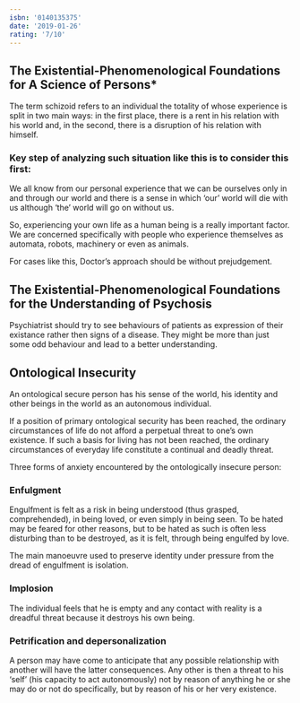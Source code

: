 ```yaml
---
isbn: '0140135375'
date: '2019-01-26'
rating: '7/10'
---
```


## The Existential-Phenomenological Foundations for A Science of Persons\*

The term schizoid refers to an individual the totality of whose experience is split in two main ways: in the first place, there is a rent in his relation with his world and, in the second, there is a disruption of his relation with himself.

### Key step of analyzing such situation like this is to consider this first:

We all know from our personal experience that we can be ourselves only in and through our world and there is a sense in which ‘our’ world will die with us although ‘the’ world will go on without us.

So, experiencing your own life as a human being is a really important factor. We are concerned specifically with people who experience themselves as automata, robots, machinery or even as animals.

For cases like this, Doctor’s approach should be without prejudgement.

## The Existential-Phenomenological Foundations for the Understanding of Psychosis

Psychiatrist should try to see behaviours of patients as expression of their existance rather then signs of a disease. They might be more than just some odd behaviour and lead to a better understanding.

## Ontological Insecurity

An ontological secure person has his sense of the world, his identity and other beings in the world as an autonomous individual.

If a position of primary ontological security has been reached, the ordinary circumstances of life do not afford a perpetual threat to one’s own existence. If such a basis for living has not been reached, the ordinary circumstances of everyday life constitute a continual and deadly threat.

Three forms of anxiety encountered by the ontologically insecure person:

### Enfulgment

Engulfment is felt as a risk in being understood (thus grasped, comprehended), in being loved, or even simply in being seen. To be hated may be feared for other reasons, but to be hated as such is often less disturbing than to be destroyed, as it is felt, through being engulfed by love.

The main manoeuvre used to preserve identity under pressure from the dread of engulfment is isolation.

### Implosion

The individual feels that he is empty and any contact with reality is a dreadful threat because it destroys his own being.

### Petrification and depersonalization

A person may have come to anticipate that any possible relationship with another will have the latter consequences. Any other is then a threat to his ‘self’ (his capacity to act autonomously) not by reason of anything he or she may do or not do specifically, but by reason of his or her very existence.
